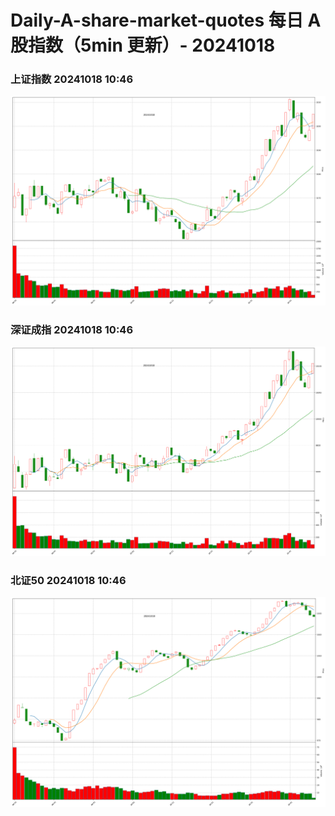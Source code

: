 
# Daily-A-share-market-quotes 每日 A 股指数（5min 更新）- 20241018

### 上证指数 20241018 10:46
![](./fig/2024/10/20241018-sh000001.png)

### 深证成指 20241018 10:46
![](./fig/2024/10/20241018-sz399001.png)

### 北证50 20241018 10:46
![](./fig/2024/10/20241018-bj899050.png)
